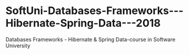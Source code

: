 # SoftUni-Databases-Frameworks---Hibernate-Spring-Data---2018
Databases Frameworks - Hibernate &amp; Spring Data-course in Software University
